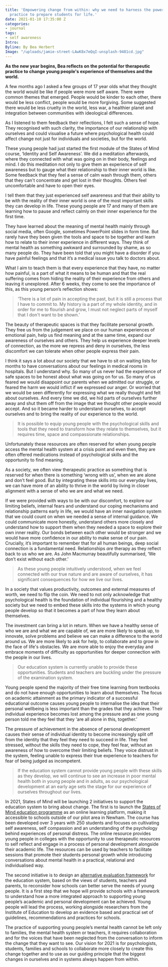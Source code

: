 ```yaml
---
title: 'Empowering change from within: why we need to harness the power of therapeutic
  practice to prepare students for life.'
date: 2021-01-10 17:35:00 Z
categories:
- journal
tags:
- self awareness
Intro: 
Byline: By Bea Herbert
Image: "/uploads/jamie-street-LAwK8x7eQqI-unsplash-9481cd.jpg"
---
```


**As the new year begins, Bea reflects on the potential for therapeutic practice to change young people's experience of themselves and the world.** 

A few months ago I asked a few groups of 17 year olds what they thought the world would be like if people were more self aware. There were common themes that emerged. People would be kinder to each other, there would be less conflict, people would be more forgiving. Some suggested there would be less cruelty in the world, less war, a healthier planet and integration between communities with ideological differences.

As I listened to them feedback their reflections, I felt such a sense of hope. They recognised with such clarity, the importance of our relationship with ourselves and could visualise a future where psychological health could affect change not just for individuals and societies, but for the world.

These young people had just started the first module of the States of Mind course, ‘Identity and Self Awareness’. We did a meditation afterwards, where they connected with what was going on in their body, feelings and mind. I do this meditation not only to give them an experience of self awareness but to gauge what their relationship to their inner world is like. Some feedback that they feel a sense of calm wash through them, others that they can't concentrate and get lost in their thoughts. Others feel uncomfortable and have to open their eyes.

I tell them that they just experienced self awareness and that their ability to be with the reality of their inner world is one of the most important skills they can develop in life. These young people are 17 and many of them are learning how to pause and reflect calmly on their inner experience for the first time.

They have learned about the meaning of mental health mainly through social media, often Google, sometimes PowerPoint slides in form time. But rarely have they been given the tools and space to be together and learn how to relate to their inner experience in different ways. They think of mental health as something awkward and surrounded by shame, as so many people do. They have been told that you might have a disorder if you have painful feelings and that it’s a medical issue you talk to doctors about.

What I aim to teach them is that every experience that they have, no matter how painful, is a part of what it means to be human and that the real suffering comes from hiding the reality of their experience from others and leaving it unexplored. After 6 weeks, they come to see the importance of this, as this young person’s reflection shows:

> ‘There is a lot of pain in accepting the past, but it is still a process that I have to commit to. My history is a part of my whole identity, and in order for me to flourish and grow, I must not neglect parts of myself that I don't want to be shown.’

The beauty of therapeutic spaces is that they facilitate personal growth. They free us from the judgement we place on our human experiences of emotional pain, help us find meaning and at the same time, expand our awareness of ourselves and others. They help us experience deeper levels of connection, as the more we repress and deny in ourselves, the less discomfort we can tolerate when other people express their pain.

I think it says a lot about our society that we have to sit on waiting lists for months to have conversations about our feelings in medical rooms in hospitals. But I understand why. So many of us never had the experience of safe spaces to be honest about what was going on for us. So many of us feared we would disappoint our parents when we admitted our struggle, or feared the harm we would inflict if we expressed our anger. Or worried that we would be seen differently for expressing what we really thought and felt about ourselves. And every time we did, we hid parts of ourselves further away and shut them off from the image that we thought other people would accept. And so it became harder to understand ourselves, to accept ourselves and to bring the reality of our experience to the world.

> It is possible to equip young people with the psychological skills and tools that they need to transform how they relate to themselves, but it requires time, space and compassionate relationships.  

Unfortunately these resources are often reserved for when young people access the mental health system at a crisis point and even then, they are often offered medications instead of psychological skills and the opportunity to find meaning.

As a society, we often view therapeutic practice as something that is reserved for when there is something ‘wrong with us’, when we are alone and don’t feel good. But by integrating these skills into our everyday lives, we can have more of an ability to thrive in the world by living in closer alignment with a sense of who we are and what we need.

If we were provided with ways to be with our discomfort, to explore our limiting beliefs, internal fears and understand our coping mechanisms and relationship patterns early in life, we would have an inner navigation system that we could count on when we needed a sense of internal guidance. We could communicate more honestly, understand others more closely and understand how to support them when they needed a space to explore their own inner reality. Our bonds between each other would be stronger and we would have more confidence in our ability to make sense of our pain. 
Crucially, it’s important to remember that for all human beings, deep social connection is a fundamental need. Relationships *are* therapy as they reflect back to us who we are. As John Macmurray beautifully summarised, ‘We don’t exist without each other.’

> As these young people intuitively understood, when we feel connected with our true nature and are aware of ourselves, it has significant consequences for how we live our lives.


In a society that values productivity, outcomes and external measures of worth, we need to flip the coin. We need to not only acknowledge that psychological health is the foundation of individual flourishing and a healthy society but we need to embed these skills into the systems in which young people develop so that it becomes a part of how they learn about themselves.

The investment can bring a lot in return. When we have a healthy sense of who we are and what we are capable of, we are more likely to speak up, to innovate, solve problems and believe we can make a difference to the world around us. We are more likely to ask for help, to collaborate and to grow in the face of life's obstacles. We are more able to enjoy the everyday and embrace moments of difficulty as opportunities for deeper connection with the people in our lives.

> Our education system is currently unable to provide these opportunities. Students and teachers are buckling under the pressure of the examination system. 

Young people spend the majority of their free time learning from textbooks and do not have enough opportunities to learn about themselves. The focus on academic attainment as the primary indicator of a successful educational outcome causes young people to internalise the idea that their personal wellbeing is less important than the grades that they achieve. Their individual experience becomes lost among the pressure and as one young person told me they feel that they ‘are all alone in this, together.’

The pressure of achievement in the absence of personal development causes their sense of individual identity to become increasingly split off from the identity that they feel they need  to succeed in life. They feel stressed, without the skills they need to cope, they feel fear, without an awareness of how to overcome their limiting beliefs. They voice distrust in the system, feeling unable to express their true experience to teachers for fear of being judged as incompetent. 

> If the education system cannot provide young people with these skills as they develop, we will continue to see an increase in poor mental health both in young people and in adults, as our psychological development at an early age sets the stage for our experience of ourselves throughout our lives.

In 2021, States of Mind will be launching 2 initiatives to support the education system to bring about change. The first is to launch the [States of Mind education programme](https://www.statesofmind.org/journal/2020/11/12/online-education-programme.html) as an online learning platform, making it accessible to schools outside of our pilot area in Newham. The course has been developed over 3 years with 250 students and focuses on cultivating self awareness, self compassion and an understanding of the psychology behind experiences of personal distress. The online resource provides young people in colleges with the opportunity to use therapeutic resources to self reflect and engage in a process of personal development alongside their academic life. The resources can be used by teachers to facilitate sessions that promote their students personal growth while introducing conversations about mental health in a practical, relational and individualised way.

The second initiative is to design an [alternative evaluation framework](https://www.statesofmind.org/journal/2020/11/18/education-inspection-students.html) for the education system, based on the views of students, teachers and parents, to reconsider how schools can better serve the needs of young people.  It is a first step that we hope will provide schools with a framework to understand how a more integrated approach to supporting young people’s academic and personal development can be achieved.  Young people will lead the process, working alongside researchers from the Institute of Education to develop an evidence based and practical set of guidelines, recommendations and practices for schools.

The practice of supporting young people’s mental health cannot be left only to families, the mental health system or teachers, it requires collaboration and for the voices that have been neglected from the conversation to inform the change that they want to see. Our vision for 2021 is for psychologists, students, families and schools to collaborate more closely to create this change together and to use as our guiding principle that the biggest changes in ourselves and in systems always happen from within.